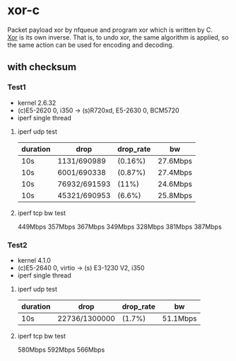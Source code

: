 xor-c
==========
Packet payload xor by nfqueue and program xor which is written by C.  
[Xor](https://en.wikipedia.org/wiki/XOR_cipher) is its own inverse. That is, to undo xor, the same algorithm is applied, so the same action can be used for encoding and decoding.


## with checksum
### Test1
* kernel 2.6.32
* (c)E5-2620 0, i350 -> (s)R720xd, E5-2630 0, BCM5720
* iperf single thread

1. iperf udp test

    |duration|drop|drop_rate|bw|
    |---|---|---|---|
    |10s|1131/690989|(0.16%)|27.6Mbps|
    |10s|6001/690338|(0.87%)|27.4Mbps|
    |10s|76932/691593|(11%)|24.6Mbps|
    |10s|45321/690953|(6.6%)|25.8Mbps|

2. iperf tcp bw test

    449Mbps 357Mbps 367Mbps 349Mbps 328Mbps 381Mbps 387Mbps

### Test2
* kernel 4.1.0
* (c)E5-2640 0, virtio -> (s) E3-1230 V2, i350
* iperf single thread

1. iperf udp test

    |duration|drop|drop_rate|bw|
    |---|---|---|---|
    |10s|22736/1300000|(1.7%)|51.1Mbps|

2. iperf tcp bw test

    580Mbps 592Mbps 566Mbps
